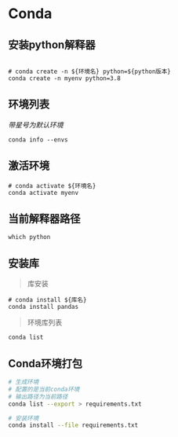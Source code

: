# Conda

## 安装python解释器   

```shell

# conda create -n ${环境名} python=${python版本}
conda create -n myenv python=3.8
```

## 环境列表

*带星号为默认环境*
```shell
conda info --envs
```


## 激活环境   

```shell
# conda activate ${环境名}
conda activate myenv
```

## 当前解释器路径  

```shell
which python
```

## 安装库  

> 库安装

```shell
# conda install ${库名}
conda install pandas   
```

> 环境库列表

```shell
conda list
```




## Conda环境打包

```sh
# 生成环境
# 配置的是当前conda环境
# 输出路径为当前路径
conda list --export > requirements.txt   

# 安装环境
conda install --file requirements.txt
```
